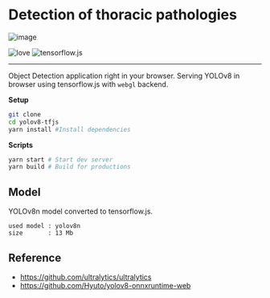 # Detection of thoracic pathologies


![image](https://github.com/KireSregor/Detection_of_thoracic_pathologies/assets/100533337/d6203415-758d-487f-9372-73b300278b03)


![love](https://img.shields.io/badge/Made%20with-🖤-white)
![tensorflow.js](https://img.shields.io/badge/tensorflow.js-white?logo=tensorflow)

---

Object Detection application right in your browser. Serving YOLOv8 in browser using tensorflow.js
with `webgl` backend.

**Setup**

```bash
git clone 
cd yolov8-tfjs
yarn install #Install dependencies
```

**Scripts**

```bash
yarn start # Start dev server
yarn build # Build for productions
```

## Model

YOLOv8n model converted to tensorflow.js.

```
used model : yolov8n
size       : 13 Mb
```

## Reference

- https://github.com/ultralytics/ultralytics
- https://github.com/Hyuto/yolov8-onnxruntime-web
